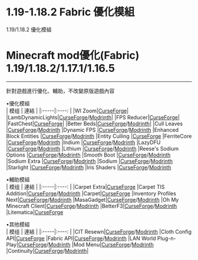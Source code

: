 # 1.19-1.18.2 Fabric 優化模組
1.19/1.18.2 優化模組
# Minecraft mod優化(Fabric) 1.19/1.18.2/1.17.1/1.16.5

---

針對遊戲進行優化、輔助，不改變原版遊戲內容<br>

•優化模組<br>
| 模组 | 連結 |
|:-----|:----: |
|WI Zoom|[CurseForge](https://www.curseforge.com/minecraft/mc-mods/wi-zoom)|
|LambDynamicLights|[CurseForge](https://www.bing.com/search?q=lambdynamiclights&cvid=c5c6ef737555416eb0fe441ae73662fb&aqs=edge..69i57j69i60l3&FORM=ANCMS9&PC=U531)/[Modrinth](https://modrinth.com/mod/lambdynamiclights)|
|FPS Reducer|[CurseForge](https://www.curseforge.com/minecraft/mc-mods/fps-reducer)|
|FastChest|[CurseForge](https://www.curseforge.com/minecraft/mc-mods/fastchest)|
|Better Beds|[CurseForge](https://www.curseforge.com/minecraft/mc-mods/better-beds)/[Modrinth](https://modrinth.com/mod/better-beds)|
|Cull Leaves |[CurseForge](https://www.curseforge.com/minecraft/mc-mods/cull-leaves)/[Modrinth](https://modrinth.com/mod/cull-leaves)
|Dynamic FPS |[CurseForge](https://www.curseforge.com/minecraft/mc-mods/dynamic-fps)/[Modrinth](https://modrinth.com/mod/dynamic-fps)
|Enhanced Block Entities |[CurseForge](https://www.curseforge.com/minecraft/mc-mods/enhanced-block-entities)/[Modrinth](https://modrinth.com/mod/ebe)
|Entity Culling |[CurseForge](https://www.curseforge.com/minecraft/mc-mods/entityculling)
|FerriteCore |[CurseForge](https://www.curseforge.com/minecraft/mc-mods/ferritecore-fabric)/[Modrinth](https://modrinth.com/mod/ferrite-core)
|Indium |[CurseForge](https://www.curseforge.com/minecraft/mc-mods/indium)/[Modrinth](https://modrinth.com/mod/indium)
|LazyDFU |[CurseForge](https://www.curseforge.com/minecraft/mc-mods/lazydfu)/[Modrinth](https://modrinth.com/mod/lazydfu)
|Lithium |[CurseForge](https://www.curseforge.com/minecraft/mc-mods/lithium)/[Modrinth](https://modrinth.com/mod/lithium)
|Reese's Sodium Options	|[CurseForge](https://modrinth.com/mod/reeses-sodium-options)/[Modrinth](https://modrinth.com/mod/reeses-sodium-options)
|Smooth Boot |[CurseForge](https://www.curseforge.com/minecraft/mc-mods/smooth-boot)/[Modrinth](https://modrinth.com/mod/smoothboot-fabric)
|Sodium Extra |[CurseForge](https://www.curseforge.com/minecraft/mc-mods/sodium-extra)/[Modrinth](https://modrinth.com/mod/sodium-extra)
|Sodium |[CurseForge](https://www.curseforge.com/minecraft/mc-mods/sodium)/[Modrinth](https://modrinth.com/mod/sodium)
|Starlight |[CurseForge](https://www.curseforge.com/minecraft/mc-mods/starlight)/[Modrinth](https://modrinth.com/mod/starlight)
|Iris Shaders |[CurseForge](https://www.curseforge.com/minecraft/mc-mods/irisshaders)/[Modrinth](https://modrinth.com/mod/iris)<br>

•輔助模組<br>
| 模组 | 連結 |
|:-----|:----: |
|Carpet Extra|[CurseForge](https://www.curseforge.com/minecraft/mc-mods/carpet-extra)
|Carpet TIS Addition|[CurseForge](https://www.curseforge.com/minecraft/mc-mods/carpet-tis-addition)/[Modrinth](https://modrinth.com/mod/carpet-tis-addition)
|Carpet|[CurseForge](https://www.curseforge.com/minecraft/mc-mods/carpet)
|Inventory Profiles Next|[CurseForge](https://www.curseforge.com/minecraft/mc-mods/inventory-profiles-next)/[Modrinth](https://modrinth.com/mod/inventory-profiles-next)
|MasaGadget|[CurseForge](https://www.curseforge.com/minecraft/mc-mods/masa-gadget)/[Modrinth](https://modrinth.com/mod/masa-gadget)
|Oh My Minecraft Client|[CurseForge](https://www.curseforge.com/minecraft/mc-mods/oh-my-minecraft-client)/[Modrinth](https://modrinth.com/mod/oh-my-minecraft-client)
|BetterF3|[CurseForge](https://www.curseforge.com/minecraft/mc-mods/betterf3)/[Modrinth](https://modrinth.com/mod/betterf3)
|Litematica|[CurseForge](https://www.curseforge.com/minecraft/mc-mods/litematica)
<br>


•其他模組<br>
| 模组 | 連結 |
|:-----|:----: |
|CIT Resewn|[CurseForge](https://www.curseforge.com/minecraft/mc-mods/cit-resewn)/[Modrinth](https://modrinth.com/mod/cit-resewn)
|Cloth Config API|[CurseForge](https://www.curseforge.com/minecraft/mc-mods/cloth-config)
|Fabric API|[CurseForge](https://www.curseforge.com/minecraft/mc-mods/fabric-api)/[Modrinth](https://modrinth.com/mod/fabric-api)
|LAN World Plug-n-Play|[CurseForge](https://www.curseforge.com/minecraft/mc-mods/mcwifipnp)/[Modrinth](https://modrinth.com/mod/mcwifipnp)
|Mod Menu|[CurseForge](https://www.curseforge.com/minecraft/mc-mods/modmenu)/[Modrinth](https://modrinth.com/mod/modmenu)
|Continuity|[CurseForge](https://www.curseforge.com/minecraft/mc-mods/continuity)/[Modrinth](https://modrinth.com/mod/continuity)|<br>
